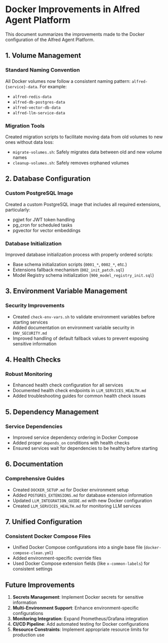 # Docker Improvements in Alfred Agent Platform

This document summarizes the improvements made to the Docker configuration of the Alfred Agent Platform.

## 1. Volume Management

### Standard Naming Convention

All Docker volumes now follow a consistent naming pattern: `alfred-{service}-data`. For example:
- `alfred-redis-data`
- `alfred-db-postgres-data`
- `alfred-vector-db-data`
- `alfred-llm-service-data`

### Migration Tools

Created migration scripts to facilitate moving data from old volumes to new ones without data loss:
- `migrate-volumes.sh`: Safely migrates data between old and new volume names
- `cleanup-volumes.sh`: Safely removes orphaned volumes

## 2. Database Configuration

### Custom PostgreSQL Image

Created a custom PostgreSQL image that includes all required extensions, particularly:
- pgjwt for JWT token handling
- pg_cron for scheduled tasks
- pgvector for vector embeddings

### Database Initialization

Improved database initialization process with properly ordered scripts:
- Base schema initialization scripts (`0001_*`, `0002_*`, etc.)
- Extensions fallback mechanism (`002_init_patch.sql`)
- Model Registry schema initialization (`900_model_registry_init.sql`)

## 3. Environment Variable Management

### Security Improvements

- Created `check-env-vars.sh` to validate environment variables before starting services
- Added documentation on environment variable security in `ENV_SECURITY.md`
- Improved handling of default fallback values to prevent exposing sensitive information

## 4. Health Checks

### Robust Monitoring

- Enhanced health check configuration for all services
- Documented health check endpoints in `LLM_SERVICES_HEALTH.md`
- Added troubleshooting guides for common health check issues

## 5. Dependency Management

### Service Dependencies

- Improved service dependency ordering in Docker Compose
- Added proper `depends_on` conditions with health checks
- Ensured services wait for dependencies to be healthy before starting

## 6. Documentation

### Comprehensive Guides

- Created `DOCKER_SETUP.md` for Docker environment setup
- Added `POSTGRES_EXTENSIONS.md` for database extension information
- Updated `LLM_INTEGRATION_GUIDE.md` with new Docker configuration
- Created `LLM_SERVICES_HEALTH.md` for monitoring LLM services

## 7. Unified Configuration

### Consistent Docker Compose Files

- Unified Docker Compose configurations into a single base file (`docker-compose-clean.yml`)
- Added environment-specific override files
- Used Docker Compose extension fields (like `x-common-labels`) for consistent settings

## Future Improvements

1. **Secrets Management**: Implement Docker secrets for sensitive information
2. **Multi-Environment Support**: Enhance environment-specific configurations
3. **Monitoring Integration**: Expand Prometheus/Grafana integration
4. **CI/CD Pipeline**: Add automated testing for Docker configurations
5. **Resource Constraints**: Implement appropriate resource limits for production use